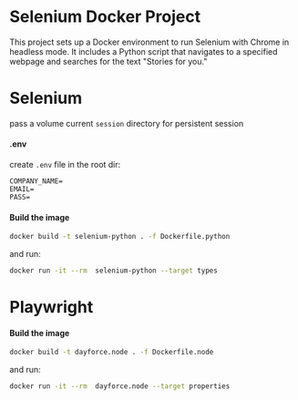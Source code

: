 # Selenium Docker Project

This project sets up a Docker environment to run Selenium with Chrome in headless mode. It includes a Python script that navigates to a specified webpage and searches for the text "Stories for you."

# Selenium

pass a volume current `session` directory for persistent session

#### .env

create `.env` file in the root dir:

```
COMPANY_NAME=
EMAIL=
PASS=
```

#### Build the image

```sh
docker build -t selenium-python . -f Dockerfile.python
```

and run:

```sh
docker run -it --rm  selenium-python --target types
```

# Playwright

#### Build the image

```sh
docker build -t dayforce.node . -f Dockerfile.node
```

and run:

```sh
docker run -it --rm  dayforce.node --target properties
```
